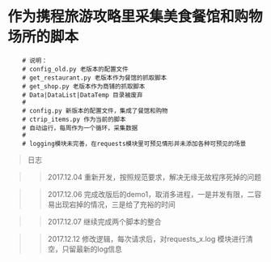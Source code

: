 # 作为携程旅游攻略里采集美食餐馆和购物场所的脚本

        # 说明：
        # config_old.py 老版本的配置文件
        # get_restaurant.py 老版本作为餐馆的抓取脚本
        # get_shop.py 老版本作为商铺的抓取脚本
        # Data|DataList|DataTemp 目录被废弃
        #
        # config.py 新版本的配置文件，集成了餐馆和购物
        # ctrip_items.py 作为当前的脚本
        # 自动运行，每周作为一个循环，采集数据
        #
        # logging模块未完善，在requests模块里可预见情形并未添加各种可预见的场景

> 日志

>> 2017.12.04 重新开发，按照规范要求，解决无缘无故程序死掉的问题

>> 2017.12.06 完成改版后的demo1，取消多进程，一是并发有限，二容易出现宕掉的情况，三是给了充裕的时间

>> 2017.12.07 继续完成两个脚本的整合

>> 2017.12.12 修改逻辑，每次请求后，对requests_x.log 模块进行清空，只留最新的log信息

